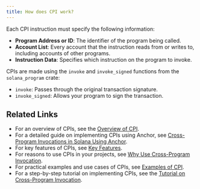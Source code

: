 ```yaml
---
title: How does CPI work?
---
```


Each CPI instruction must specify the following information:

- **Program Address or ID**: The identifier of the program being called.
- **Account List**: Every account that the instruction reads from or writes to, including accounts of other programs.
- **Instruction Data**: Specifies which instruction on the program to invoke.

CPIs are made using the `invoke` and `invoke_signed` functions from the `solana_program` crate:

- `invoke`: Passes through the original transaction signature.
- `invoke_signed`: Allows your program to sign the transaction.

## Related Links

- For an overview of CPIs, see the [Overview of CPI](overview.md).
- For a detailed guide on implementing CPIs using Anchor, see [Cross-Program Invocations in Solana Using Anchor](index.md).
- For key features of CPIs, see [Key Features](key-features.md).
- For reasons to use CPIs in your projects, see [Why Use Cross-Program Invocation](why.md).
- For practical examples and use cases of CPIs, see [Examples of CPI](examples-of-cpi.md).
- For a step-by-step tutorial on implementing CPIs, see the [Tutorial on Cross-Program Invocation](tutorial.md).
